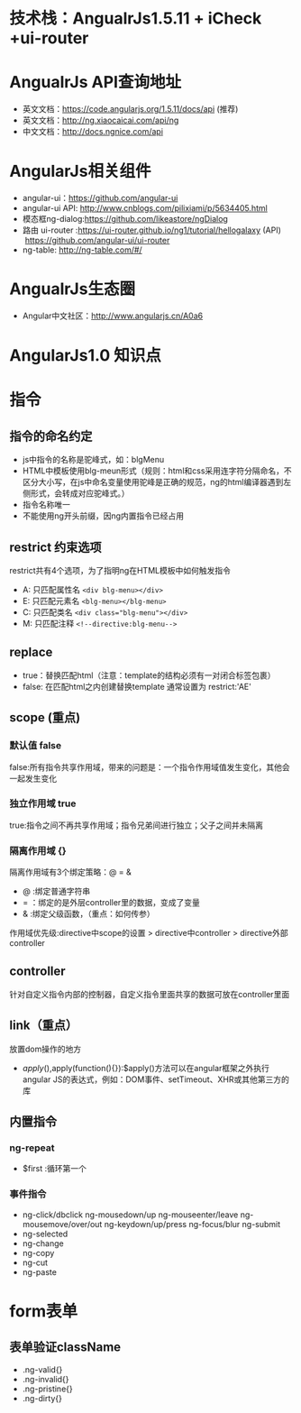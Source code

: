 
# 技术栈：AngualrJs1.5.11 + iCheck +ui-router
# AngualrJs API查询地址
* 英文文档：https://code.angularjs.org/1.5.11/docs/api  (推荐)
* 英文文档：http://ng.xiaocaicai.com/api/ng
* 中文文档：http://docs.ngnice.com/api
# AngularJs相关组件
* angular-ui：https://github.com/angular-ui 
* angular-ui API: http://www.cnblogs.com/pilixiami/p/5634405.html
* 模态框ng-dialog:https://github.com/likeastore/ngDialog
* 路由 ui-router :https://ui-router.github.io/ng1/tutorial/hellogalaxy (API)  https://github.com/angular-ui/ui-router
* ng-table: http://ng-table.com/#/
# AngualrJs生态圈
* Angular中文社区：http://www.angularjs.cn/A0a6
# AngularJs1.0 知识点
# 指令
## 指令的命名约定
* js中指令的名称是驼峰式，如：blgMenu
* HTML中模板使用blg-meun形式（规则：html和css采用连字符分隔命名，不区分大小写，在js中命名变量使用驼峰是正确的规范，ng的html编译器遇到左侧形式，会转成对应驼峰式。）
* 指令名称唯一
* 不能使用ng开头前缀，因ng内置指令已经占用
## restrict 约束选项
restrict共有4个选项，为了指明ng在HTML模板中如何触发指令
* A: 只匹配属性名 `<div blg-menu></div>`
* E: 只匹配元素名 `<blg-menu></blg-menu>`
* C: 只匹配类名 `<div class="blg-menu"></div>`
* M: 只匹配注释 `<!--directive:blg-menu-->`
## replace
* true：替换匹配html（注意：template的结构必须有一对闭合标签包裹）
* false: 在匹配html之内创建替换template
通常设置为 restrict:'AE'
## scope (重点)
### 默认值 false
false:所有指令共享作用域，带来的问题是：一个指令作用域值发生变化，其他会一起发生变化
### 独立作用域 true
true:指令之间不再共享作用域；指令兄弟间进行独立；父子之间并未隔离
### 隔离作用域 {}
隔离作用域有3个绑定策略：@  =  &
* @ :绑定普通字符串
* = ：绑定的是外层controller里的数据，变成了变量
* & :绑定父级函数，（重点：如何传参）

作用域优先级:directive中scope的设置 > directive中controller > directive外部controller
## controller
针对自定义指令内部的控制器，自定义指令里面共享的数据可放在controller里面
## link（重点）
放置dom操作的地方
* $apply(),$apply(function(){}):$apply()方法可以在angular框架之外执行angular JS的表达式，例如：DOM事件、setTimeout、XHR或其他第三方的库
## 内置指令
### ng-repeat
* $first :循环第一个
### 事件指令
* ng-click/dbclick ng-mousedown/up ng-mouseenter/leave ng-mousemove/over/out ng-keydown/up/press ng-focus/blur ng-submit
* ng-selected
* ng-change
* ng-copy
* ng-cut
* ng-paste
# form表单
## 表单验证className
* .ng-valid{}
* .ng-invalid{}
* .ng-pristine{}
* .ng-dirty{}


